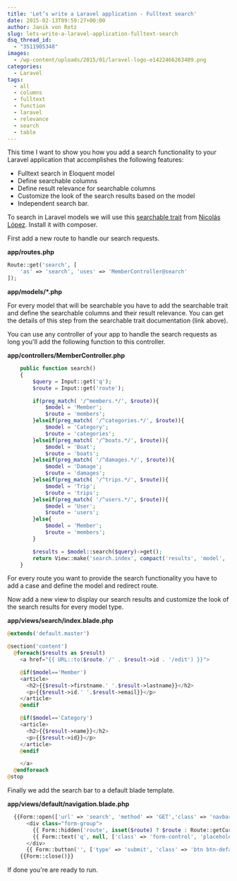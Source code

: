 ```yaml
---
title: 'Let’s write a Laravel application - Fulltext search'
date: 2015-02-13T09:59:27+00:00
author: Janik von Rotz
slug: lets-write-a-laravel-application-fulltext-search
dsq_thread_id:
  - "3511905348"
images:
  - /wp-content/uploads/2015/01/laravel-logo-e1422466263489.png
categories:
  - Laravel
tags:
  - all
  - columns
  - fulltext
  - function
  - laravel
  - relevance
  - search
  - table
---
```

This time I want to show you how you add a search functionality to your Laravel application that accomplishes the following features:

* Fulltext search in Eloquent model
* Define searchable columns
* Define result relevance for searchable columns
* Customize the look of the search results based on the model
* Independent search bar.

<!--more-->
To search in Laravel models we will use this [searchable trait](https://github.com/nicolaslopezj/searchable) from [Nicolás López](https://github.com/nicolaslopezj). Install it with composer.

First add a new route to handle our search requests.

**app/routes.php**

```php
Route::get('search', [
    'as' => 'search', 'uses' => 'MemberController@search'
]);
```

**app/models/*.php**

For every model that will be searchable you have to add the searchable trait and define the searchable columns and their result relevance. You can get the details of this step from the searchable trait documentation (link above).

You can use any controller of your app to handle the search requests as long you'll add the following function to this controller.

**app/controllers/MemberController.php**

```php
	public function search()
	{
		$query = Input::get('q');
		$route = Input::get('route');

		if(preg_match( '/^members.*/', $route)){
			$model = 'Member';
			$route = 'members';
		}elseif(preg_match( '/^categories.*/', $route)){
			$model = 'Category';
			$route = 'categories';
		}elseif(preg_match( '/^boats.*/', $route)){
			$model = 'Boat';
			$route = 'boats';
		}elseif(preg_match( '/^damages.*/', $route)){
			$model = 'Damage';
			$route = 'damages';
		}elseif(preg_match( '/^trips.*/', $route)){
			$model = 'Trip';
			$route = 'trips';
		}elseif(preg_match( '/^users.*/', $route)){
			$model = 'User';
			$route = 'users';
		}else{
			$model = 'Member';
			$route = 'members';
		}

		$results = $model::search($query)->get();
		return View::make('search.index', compact('results', 'model', 'route'));
	}
```

For every route you want to provide the search functionality you have to add a case and define the model and redirect route.

Now add a new view to display our search results and customize the look of the search results for every model type.

**app/views/search/index.blade.php**

```php
@extends('default.master')

@section('content')
  @foreach($results as $result)
    <a href="{{ URL::to($route.'/' . $result->id . '/edit') }}">

    @if($model=='Member')
    <article>
      <h2>{{$result->firstname.' '.$result->lastname}}</h2>
      <p>{{$result->id.' '.$result->email}}</p>
    </article>
    @endif

    @if($model=='Category')
    <article>
      <h2>{{$result->name}}</h2>
      <p>{{$result->id}}</p>
    </article>
    @endif

    </a>
  @endforeach
@stop
```

Finally we add the search bar to a default blade template.

**app/views/default/navigation.blade.php**

```php
  {{Form::open(['url' => 'search', 'method' => 'GET','class' => 'navbar-form navbar-right', 'role' => 'search'])}}
      <div class="form-group">
        {{ Form::hidden('route', isset($route) ? $route : Route::getCurrentRoute()->getPath())}}
        {{ Form::text('q', null, ['class' => 'form-control', 'placeholder' => 'Search'])}}
      </div>
      {{ Form::button('', ['type' => 'submit', 'class' => 'btn btn-default glyphicon glyphicon-search']) }}
    {{Form::close()}}
```

If done you're are ready to run.